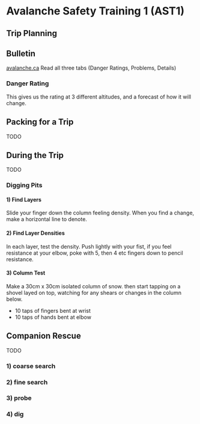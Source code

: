 # Avalanche Safety Training 1 (AST1)

## Trip Planning

## Bulletin
[avalanche.ca](https://www.avalanche.ca/forecasts/vancouver-island)
Read all three tabs (Danger Ratings, Problems, Details)
### Danger Rating
This gives us the rating at 3 different altitudes, and a forecast of how it will change.
### 

## Packing for a Trip
TODO
## During the Trip
TODO

### Digging Pits
#### 1) Find Layers
Slide your finger down the column feeling density. When you find a change, make a horizontal line to denote.

#### 2) Find Layer Densities
In each layer, test the density.
Push lightly with your fist, if you feel resistance at your elbow, poke with 5, then 4 etc fingers down to pencil resistance.

#### 3) Column Test
Make a 30cm x 30cm isolated column of snow.
then start tapping on a shovel layed on top, watching for any shears or changes in the column below.
- 10 taps of fingers bent at wrist
- 10 taps of hands bent at elbow


## Companion Rescue
TODO
### 1) coarse search
### 2) fine search
### 3) probe
### 4) dig
